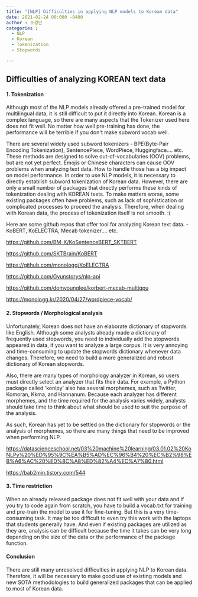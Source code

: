 ```yaml
---
title: "[NLP] Difficulties in applying NLP models to Korean data"
date: 2021-02-24 00:000 -0400
author : 조경민
categories :
  - NLP
  - Korean
  - Tokenization
  - Stopwords

---
```


## Difficulties of analyzing KOREAN text data



#### 1. Tokenization

Although most of the NLP models already offered a pre-trained model for multilingual data, it is still difficult to put it directly into Korean. Korean is a complex language, so there are many aspects that the Tokenizer used here does not fit well. No matter how well pre-training has done, the performance will be terrible if you don't make subword vocab well.

There are several widely used subword tokenizers - BPE(Byte-Pair Encoding Tokenization), SentencePiece, WordPiece, Huggingface.... etc. These methods are designed to solve out-of-vocabularies (OOV) problems, but are not yet perfect. Emojis or Chinese characters can cause OOV problems when analyzing text data. How to handle those has a big impact on model performance. In order to use NLP models, it is necessary to directly establish subword tokenization of Korean data. However, there are only a small number of packages that directly performs these kinds of tokenization dealing with KOREAN texts. To make matters worse, some existing packages often have problems, such as lack of sophistication or complicated processes to proceed the analysis. Therefore, when dealing with Korean data, the process of tokenization itself is not smooth. :(

Here are some github repos that offer tool for analyzing Korean text data. - KoBERT, KoELECTRA, Mecab tokenizer.... etc.

<https://github.com/BM-K/KoSentenceBERT_SKTBERT>

<https://github.com/SKTBrain/KoBERT>

<https://github.com/monologg/KoELECTRA>

<https://github.com/Gyunstorys/nlp-api>

<https://github.com/domyounglee/korbert-mecab-multigpu>

<https://monologg.kr/2020/04/27/wordpiece-vocab/>





#### 2. Stopwords / Morphological analysis

Unfortunately, Korean does not have an elaborate dictionary of stopwords like English. Although some analysts already made a dictionary of frequently used stopwords, you need to individually add the stopwords appeared in data, if you want to analyze a large corpus. It is very annoying and time-consuming to update the stopwords dictionary whenever data changes. Therefore, we need to build a more generalized and robust dictionary of Korean stopwords. 

Also, there are many types of morphology analyzer in Korean, so users must directly select an analyzer that fits their data. For example, a Python package called 'konlpy' also has several morphemes, such as Twitter, Komoran, Kkma, and Hannanum. Because each analyzer has different morphemes, and the time required for the analysis varies widely, analysts should take time to think about what should be used to suit the purpose of the analysis. 

As such, Korean has yet to be settled on the dictionary for stopwords or the analysis of morphemes, so there are many things that need to be improved when performing NLP.

<https://datascienceschool.net/03%20machine%20learning/03.01.02%20KoNLPy%20%ED%95%9C%EA%B5%AD%EC%96%B4%20%EC%B2%98%EB%A6%AC%20%ED%8C%A8%ED%82%A4%EC%A7%80.html>

<https://bab2min.tistory.com/544>





#### 3. Time restriction

When an already released package does not fit well with your data and if you try to code again from scratch, you have to build a vocab.txt for training and pre-train the model to use it for fine-tuning. But this is a very time-consuming task. It may be too difficult to even try this work with the laptops that students generally have. And even if existing packages are utilized as they are, analysis can be difficult because the time it takes can be very long depending on the size of the data or the performance of the package function. 





#### Conclusion

There are still many unresolved difficulties in applying NLP to Korean data. Therefore, it will be necessary to make good use of existing models and new SOTA methodologies to build generalized packages that can be applied to most of Korean data.
